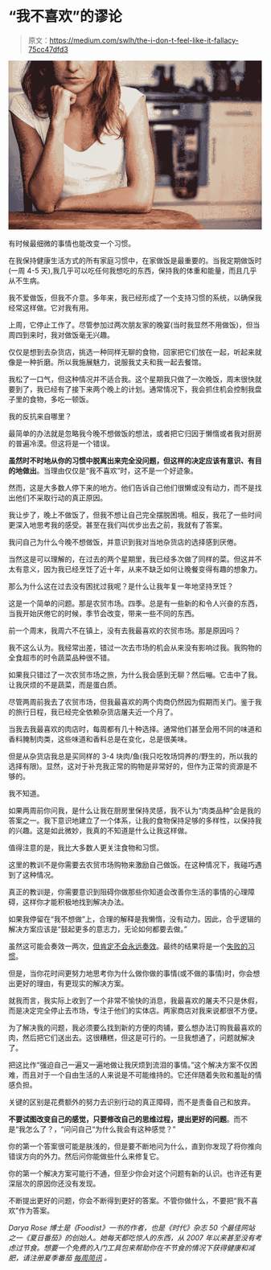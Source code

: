 # “我不喜欢”的谬论

> 原文：<https://medium.com/swlh/the-i-don-t-feel-like-it-fallacy-75cc47dfd3>

![](img/b95df735adebcd61ea5691ef9539813a.png)

有时候最细微的事情也能改变一个习惯。

在我保持健康生活方式的所有家庭习惯中，在家做饭是最重要的。当我定期做饭时(一周 4-5 天),我几乎可以吃任何我想吃的东西，保持我的体重和能量，而且几乎从不生病。

我不爱做饭，但我不介意。多年来，我已经形成了一个支持习惯的系统，以确保我经常这样做。它对我有用。

上周，它停止工作了。尽管参加过两次朋友家的晚宴(当时我显然不用做饭)，但当周四到来时，我对做饭毫无兴趣。

仅仅是想到去杂货店，挑选一种同样无聊的食物，回家把它们放在一起，听起来就像是一种折磨。所以我施展魅力，说服我丈夫和我一起去餐馆。

我松了一口气，但这种情况并不适合我。这个星期我只做了一次晚饭，周末很快就要到了，我已经有了接下来两个晚上的计划。通常情况下，我会抓住机会控制我盘子里的食物，多吃一顿饭。

我的反抗来自哪里？

最简单的办法就是忽略我今晚不想做饭的想法，或者把它归因于懒惰或者我对厨房的普遍冷漠。但这将是一个错误。

**虽然时不时地从你的习惯中脱离出来完全没问题，但这样的决定应该有意识、有目的地做出**。当理由仅仅是“我不喜欢”时，这不是一个好迹象。

然而，这是大多数人停下来的地方。他们告诉自己他们很懒或没有动力，而不是找出他们不采取行动的真正原因。

我让步了，晚上不做饭了，但我不想让自己完全摆脱困境。相反，我花了一些时间更深入地思考我的感受。甚至在我们叫优步出去之前，我就有了答案。

我问自己为什么今晚不想做饭，并意识到我对当地杂货店的选择感到厌倦。

当然这是可以理解的，在过去的两个星期里，我已经多次做了同样的菜。但这并不太有意义，因为我已经烹饪了近十年，从来不缺乏如何让晚餐变得有趣的想象力。

那么为什么这在过去没有困扰过我呢？是什么让我年复一年地坚持烹饪？

这是一个简单的问题。那是农贸市场。四季。总是有一些新的和令人兴奋的东西，当我开始厌倦它的时候，季节会改变，带来一些不同的东西。

前一个周末，我周六不在镇上，没有去我最喜欢的农贸市场。那是原因吗？

我不这么认为。我经常出差，错过一次去市场的机会从来没有影响过我。我购物的全食超市的时令蔬菜品种很不错。

如果我只错过了一次农贸市场之旅，为什么我会感到无聊？然后嘣。它击中了我。让我厌烦的不是蔬菜，而是蛋白质。

尽管两周前我去了农贸市场，但我最喜欢的两个肉商仍然因为假期而关门。鉴于我的旅行日程，我已经完全依赖杂货店屠夫近一个月了。

当我去我最喜欢的肉店时，每周都有几十种选择。通常他们甚至会用不同的味道和香料腌制肉类，这些味道和香料总是在变化，总是很美味。

但是从杂货店我总是买同样的 3-4 块肉/鱼(我只吃牧场饲养的/野生的，所以我的选择有限)。显然，这对于补充我正常的购物是非常好的，但作为正常的资源是不够的。

我不知道。

如果两周前你问我，是什么让我在厨房里保持灵感，我不认为“肉类品种”会是我的答案之一。我下意识地建立了一个体系，让我的食物保持足够的多样性，以保持我的兴趣。这是如此微妙，我真的不知道是什么让我这样做。

值得注意的是，我比大多数人更关注食物和习惯。

这里的教训不是你需要去农贸市场购物来激励自己做饭。在这种情况下，我碰巧遇到了这种情况。

真正的教训是，你需要意识到阻碍你做那些你知道会改善你生活的事情的心理障碍，这样你才能积极地找到解决办法。

如果我停留在“我不想做”上，合理的解释是我懒惰，没有动力。因此，合乎逻辑的解决方案应该是“鼓起更多的意志力，无论如何都要去做。”

虽然这可能会奏效一两次，[但肯定不会永远奏效](http://summertomato.com/use-your-brain-to-lose-weight/)。最终的结果将是一个[失败的习惯](http://summertomato.com/when-is-a-habit-not-a-habit/)。

但是，当你花时间更努力地思考你为什么做你做的事情(或不做的事情)时，你会想出更好的理由，有更现实的解决方案。

就我而言，我实际上收到了一个非常不愉快的消息，我最喜欢的屠夫不只是休假，而是决定完全停止去市场，专注于他们的实体店。两家商店对我来说都很不方便。

为了解决我的问题，我必须要么找到新的方便的肉铺，要么想办法订购我最喜欢的肉，然后把它们送出去。这很糟糕，但这是可行的。一旦我想通了，问题就解决了。

把这比作“强迫自己一遍又一遍地做让我厌烦到流泪的事情。”这个解决方案不仅困难，而且对于一个自由生活的人来说是不可能维持的。它还伴随着失败和羞耻的情感负担。

关键的区别是花费额外的努力去识别行动的真正障碍，而不是责备自己和放弃。

**不要试图改变自己的感觉，只要修改自己的思维过程，提出更好的问题**。而不是“我怎么了？，“问问自己“为什么我会有这种感觉？”

你的第一个答案很可能是肤浅的，但是要不断地问为什么，直到你发现了将你推向错误方向的外力。然后问你能做些什么来修复它。

你的第一个解决方案可能行不通，但至少你会对这个问题有新的认识。也许还有更深层次的原因你还没有发现。

不断提出更好的问题，你会不断得到更好的答案。不管你做什么，不要把“我不喜欢”作为答案。

*Darya Rose 博士是《Foodist》一书的作者，也是《时代》杂志 50 个最佳网站之一《夏日番茄》的创始人。她每天都吃惊人的东西，从 2007 年以来甚至没有考虑过节食。想要一个免费的入门工具包来帮助你在不节食的情况下获得健康和减肥，请注册夏季番茄* [*每周简讯*](http://summertomato.com/subscribe/) *。*
